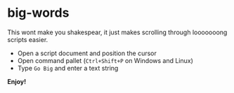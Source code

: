 # big-words

This wont make you shakespear, it just makes scrolling through looooooong scripts easier. 

* Open a script document and position the cursor
* Open command pallet (`Ctrl+Shift+P` on Windows and Linux)
* Type `Go Big` and enter a text string

**Enjoy!**
